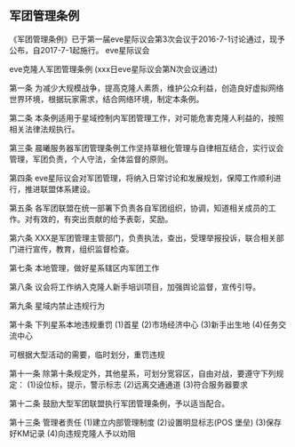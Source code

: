 军团管理条例
---
《军团管理条例》已于第一届eve星际议会第3次会议于2016-7-1讨论通过，现予公布，自2017-7-1起施行。
	eve星际议会

eve克隆人军团管理条例
(xxx日eve星际议会第N次会议通过)

第一条 为减少大规模战争，提高克隆人素质，维护公众利益，创造良好虚拟网络世界环境，根据玩家需求，结合网络环境，制定本条例。

第二条 本条例适用于星域控制内军团管理工作，对可能危害克隆人利益的，按照相关法律法规执行。

第三条 晨曦服务器军团管理条例工作坚持草根化管理与自律相互结合，实行议会管理，军团负责，个人守法，全体监督的原则。

第四条 eve星际议会对军团管理，将纳入日常讨论和发展规划，保障工作顺利进行，推进联盟体系建设。

第五条 各军团联盟在统一部署下负责各自军团组织，协调，知道相关成员的工作。对有效的，有突出贡献的给予表彰，奖励。

第六条 XXX是军团管理主管部门，负责执法，查出，受理举报投诉，联合相关部门进行宣传，教育，组织监督检查。

第七条 本地管理，做好星系辖区内军团工作

第八条 议会将工作纳入克隆人新手培训项目，加强舆论监督，宣传引导。

第九条 星域内禁止违规行为

第十条 下列星系本地违规重罚
(1)首星
(2)市场经济中心
(3)新手出生地
(4)任务交流中心

可根据大型活动的需要，临时划分，重罚违规

第十一条 除第十条规定外，其他星系，可划分宽容区，自由对战，要遵守下列规定：
(1)设位标，提示，警示标志
(2)远离交通通道
(3)符合服务器要求

第十二条 鼓励大型军团联盟执行军团管理条例，予以适当配合。

第十三条 管理者责任
(1)建立内部管理制度
(2)设置明显标志(POS 堡垒)
(3)保存好KM记录
(4)向违规克隆人予以劝阻



